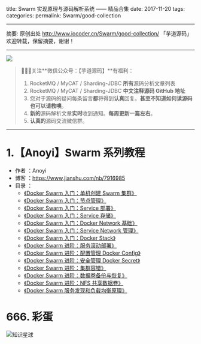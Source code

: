 title: Swarm 实现原理与源码解析系统 —— 精品合集
date: 2017-11-20
tags:
categories:
permalink: Swarm/good-collection

-------

摘要: 原创出处 http://www.iocoder.cn/Swarm/good-collection/ 「芋道源码」欢迎转载，保留摘要，谢谢！

-------

![](http://www.iocoder.cn/images/common/wechat_mp_2018_05_18.jpg)

> 🙂🙂🙂关注**微信公众号：【芋道源码】**有福利：
> 1. RocketMQ / MyCAT / Sharding-JDBC **所有**源码分析文章列表
> 2. RocketMQ / MyCAT / Sharding-JDBC **中文注释源码 GitHub 地址**
> 3. 您对于源码的疑问每条留言**都**将得到**认真**回复。**甚至不知道如何读源码也可以请教噢**。
> 4. **新的**源码解析文章**实时**收到通知。**每周更新一篇左右**。  
> 5. **认真的**源码交流微信群。

-------

# 1.【Anoyi】Swarm 系列教程

* 作者 ：Anoyi
* 博客 ：https://www.jianshu.com/nb/7916985
* 目录 ：
    * [《Docker Swarm 入门：单机创建 Swarm 集群》](https://www.jianshu.com/p/3251f2991d5c)
    * [《Docker Swarm 入门：节点管理》](https://www.jianshu.com/p/48dd5fff7150)
    * [《Docker Swarm 入门：Service 部署》](https://www.jianshu.com/p/a3a83f236c85)
    * [《Docker Swarm 入门：Service 存储》](https://www.jianshu.com/p/b6d1a53f04dd)
    * [《Docker Swarm 入门：Docker Network 基础》](https://www.jianshu.com/p/f67b326a19fb)
    * [《Docker Swarm 入门：Service Network 管理》](https://www.jianshu.com/p/60bccbdb6af9)
    * [《Docker Swarm 入门：Docker Stack》](https://www.jianshu.com/p/25c529e3a3e6)
    * [《Docker Swarm 进阶：服务滚动部署》](https://www.jianshu.com/p/3075df95cec8)
    * [《Docker Swarm 进阶：配置管理 Docker Config》](https://www.jianshu.com/p/1e6828fd8947)
    * [《Docker Swarm 进阶：安全管理 Docker Secret》](https://www.jianshu.com/p/349205a54abf)
    * [《Docker Swarm 进阶：集群容错》](https://www.jianshu.com/p/5c4a79cc04be)
    * [《Docker Swarm 进阶：数据卷备份与恢复》](https://www.jianshu.com/p/3bcd178174cf)
    * [《Docker Swarm 进阶：NFS 共享数据卷》](https://www.jianshu.com/p/0d59bc614baa)
    * [《Docker Swarm 服务发现和负载均衡原理》](https://www.jianshu.com/p/dba9342071d8)


# 666. 彩蛋

![知识星球](http://www.iocoder.cn/images/Architecture/2017_12_29/01.png)


